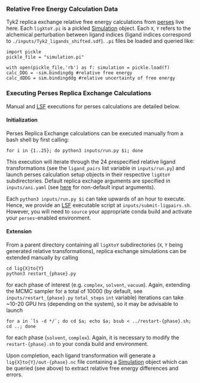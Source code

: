 ### Relative Free Energy Calculation Data
Tyk2 replica exchange relative free energy calculations from [perses](https://github.com/choderalab/perses) live here. Each `ligXtoY.pi` is a pickled [Simulation](https://github.com/choderalab/perses/blob/85aa6af259db816f46e99e9272c0ff918e808bd2/perses/analysis/load_simulations.py#L13) object. Each `X`, `Y` refers to the alchemical perturbation between ligand indices (ligand indices correspond to `./inputs/Tyk2_ligands_shifted.sdf`). 
`.pi` files be loaded and queried like:
```
import pickle
pickle_file = "simulation.pi"

with open(pickle_file,'rb') as f: simulation = pickle.load(f)
calc_DDG = -sim.bindingdg #relative free energy
calc_dDDG = sim.bindingddg #relative uncertainty of free energy
```

### Executing Perses Replica Exchange Calculations
Manual and [LSF](https://www.ibm.com/support/knowledgecenter/en/SSWRJV_10.1.0/lsf_users_guide/clusters_jobs_about.html) executions for perses calculations are detailed below.

#### Initialization
Perses Replica Exchange calculations can be executed manually from a bash shell by first calling:
```
for i in {1..25}; do python3 inputs/run.py $i; done
```

This execution will iterate through the 24 prespecified relative ligand transformations (see the `ligand_pairs` list variable in `inputs/run.py`) and launch perses calculation setup objects in their respective `ligXtoY` subdirectories. Default replica exchage arguments are specified in `inputs/ani.yaml` (see [here](https://github.com/choderalab/perses/blob/85aa6af259db816f46e99e9272c0ff918e808bd2/perses/app/setup_relative_calculation.py#L47) for non-default input arguments).

Each `python3 inputs/run.py $i` can take upwards of an hour to execute. Hence, we provide an [LSF](https://www.ibm.com/support/knowledgecenter/en/SSWRJV_10.1.0/lsf_users_guide/clusters_jobs_about.html) executable script at `inputs/submit-ligpairs.sh`. However, you will need to `source` your appropriate conda build and activate your `perses`-enabled environment.

#### Extension
From a parent directory containing all `ligXtoY` subdirectories (`X`, `Y` being generated relative transformations), replica exchange simulations can be extended manually by calling
```
cd lig{X}to{Y}
python3 restart_{phase}.py
```
for each phase of interest (e.g. `complex`, `solvent`, `vacuum`). Again, extending the MCMC sampler for a total of 10000 (by default, see `inputs/restart_{phase}.py` `total_steps` `int` variable) iterations can take ~10-20 GPU hrs (depending on the system), so it may be advisable to launch
```
for a in `ls -d */`; do cd $a; echo $a; bsub < ../restart-{phase}.sh; cd ..; done
```
for each phase (`solvent`, `complex`). Again, it is necessary to modify the `restart-{phase}.sh` to your conda build and environment.

Upon completion, each ligand transformation will generate a `lig{X}to{Y}/out-{phase}.nc` file containing a [Simulation](https://github.com/choderalab/perses/blob/85aa6af259db816f46e99e9272c0ff918e808bd2/perses/analysis/load_simulations.py#L13) object which can be queried (see above) to extract relative free energy differences and errors.



